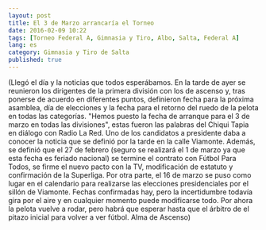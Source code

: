 ```yaml
---
layout: post
title: El 3 de Marzo arrancaría el Torneo
date: 2016-02-09 10:22
tags: [Torneo Federal A, Gimnasia y Tiro, Albo, Salta, Federal A]
lang: es
category: Gimnasia y Tiro de Salta
published: true
---
```


(Llegó el día y la noticias que todos esperábamos. En la tarde de ayer se reunieron los dirigentes de la primera división con los de ascenso y, tras ponerse de acuerdo en diferentes puntos, definieron fecha para la próxima asamblea, día de elecciones y la fecha para el retorno del ruedo de la pelota en todas las categorías.
"Hemos puesto la fecha de arranque para el 3 de marzo en todas las divisiones", estas fueron las palabras del Chiqui Tapia en diálogo con Radio La Red. Uno de los candidatos a presidente daba a conocer la noticia que se definió por la tarde en la calle Viamonte.
Además, se definió que el 27 de febrero (seguro se realizará el 1 de marzo ya que esta fecha es feriado nacional) se termine el contrato con Fútbol Para Todos, se firme el nuevo pacto con la TV, modificación de estatuto y confirmación de la Superliga.
Por otra parte, el 16 de marzo se puso como lugar en el calendario para realizarse las elecciones presidenciales por el sillón de Viamonte. Fechas confirmadas hay, pero la incertidumbre todavía gira por el aire y en cualquier momento puede modificarse todo. Por ahora la pelota vuelve a rodar, pero habrá que esperar hasta que el árbitro de el pitazo inicial para volver a ver fútbol.
Alma de Ascenso)
